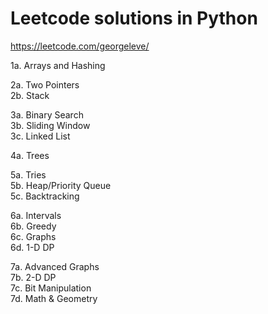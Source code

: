 # Leetcode solutions in Python
https://leetcode.com/georgeleve/

1a. Arrays and Hashing

2a. Two Pointers  
2b. Stack  

3a. Binary Search  
3b. Sliding Window  
3c. Linked List  

4a. Trees  

5a. Tries  
5b. Heap/Priority Queue   
5c. Backtracking  

6a. Intervals  
6b. Greedy  
6c. Graphs  
6d. 1-D DP  

7a. Advanced Graphs  
7b. 2-D DP  
7c. Bit Manipulation  
7d. Math & Geometry  
